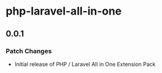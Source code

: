 # php-laravel-all-in-one

## 0.0.1

### Patch Changes

- Initial release of PHP / Laravel All in One Extension Pack
